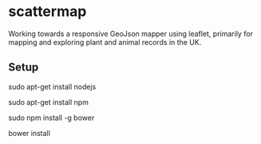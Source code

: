 scattermap
==========

Working towards a responsive GeoJson mapper using leaflet, primarily for mapping and exploring plant and animal records in the UK.

Setup
-----
sudo apt-get install nodejs

sudo apt-get install npm

sudo npm install -g bower

bower install
